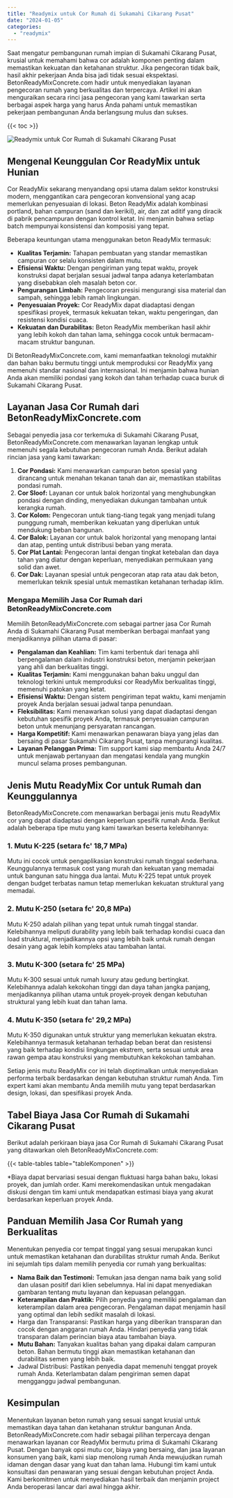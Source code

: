 ```yaml
---
title: "Readymix untuk Cor Rumah di Sukamahi Cikarang Pusat"
date: "2024-01-05"
categories: 
  - "readymix"
---
```


Saat mengatur pembangunan rumah impian di Sukamahi Cikarang Pusat, krusial untuk memahami bahwa cor adalah komponen penting dalam memastikan kekuatan dan ketahanan struktur. Jika pengecoran tidak baik, hasil akhir pekerjaan Anda bisa jadi tidak sesuai ekspektasi. BetonReadyMixConcrete.com hadir untuk menyediakan layanan pengecoran rumah yang berkualitas dan terpercaya. Artikel ini akan menguraikan secara rinci jasa pengecoran yang kami tawarkan serta berbagai aspek harga yang harus Anda pahami untuk memastikan pekerjaan pembangunan Anda berlangsung mulus dan sukses.

{{< toc >}}

![Readymix untuk Cor Rumah di Sukamahi Cikarang Pusat](https://betoncor8.github.io/cor/harga-beton-readymix-concrete%20(17).png)

## Mengenal Keunggulan Cor ReadyMix untuk Hunian

Cor ReadyMix sekarang menyandang opsi utama dalam sektor konstruksi modern, menggantikan cara pengecoran konvensional yang acap memerlukan penyesuaian di lokasi. Beton ReadyMix adalah kombinasi portland, bahan campuran (sand dan kerikil), air, dan zat aditif yang diracik di pabrik pencampuran dengan kontrol ketat. Ini menjamin bahwa setiap batch mempunyai konsistensi dan komposisi yang tepat.

Beberapa keuntungan utama menggunakan beton ReadyMix termasuk:

- **Kualitas Terjamin:** Tahapan pembuatan yang standar memastikan campuran cor selalu konsisten dalam mutu.
- **Efisiensi Waktu:** Dengan pengiriman yang tepat waktu, proyek konstruksi dapat berjalan sesuai jadwal tanpa adanya keterlambatan yang disebabkan oleh masalah beton cor.
- **Pengurangan Limbah:** Pengecoran presisi mengurangi sisa material dan sampah, sehingga lebih ramah lingkungan.
- **Penyesuaian Proyek:** Cor ReadyMix dapat diadaptasi dengan spesifikasi proyek, termasuk kekuatan tekan, waktu pengeringan, dan resistensi kondisi cuaca.
- **Kekuatan dan Durabilitas:** Beton ReadyMix memberikan hasil akhir yang lebih kokoh dan tahan lama, sehingga cocok untuk bermacam-macam struktur bangunan.

Di BetonReadyMixConcrete.com, kami memanfaatkan teknologi mutakhir dan bahan baku bermutu tinggi untuk memproduksi cor ReadyMix yang memenuhi standar nasional dan internasional. Ini menjamin bahwa hunian Anda akan memiliki pondasi yang kokoh dan tahan terhadap cuaca buruk di Sukamahi Cikarang Pusat.

## Layanan Jasa Cor Rumah dari BetonReadyMixConcrete.com

Sebagai penyedia jasa cor terkemuka di Sukamahi Cikarang Pusat, BetonReadyMixConcrete.com menawarkan layanan lengkap untuk memenuhi segala kebutuhan pengecoran rumah Anda. Berikut adalah rincian jasa yang kami tawarkan:

1. **Cor Pondasi:** Kami menawarkan campuran beton spesial yang dirancang untuk menahan tekanan tanah dan air, memastikan stabilitas pondasi rumah.
2. **Cor Sloof:** Layanan cor untuk balok horizontal yang menghubungkan pondasi dengan dinding, menyediakan dukungan tambahan untuk kerangka rumah.
3. **Cor Kolom:** Pengecoran untuk tiang-tiang tegak yang menjadi tulang punggung rumah, memberikan kekuatan yang diperlukan untuk mendukung beban bangunan.
4. **Cor Balok:** Layanan cor untuk balok horizontal yang menopang lantai dan atap, penting untuk distribusi beban yang merata.
5. **Cor Plat Lantai:** Pengecoran lantai dengan tingkat ketebalan dan daya tahan yang diatur dengan keperluan, menyediakan permukaan yang solid dan awet.
6. **Cor Dak:** Layanan spesial untuk pengecoran atap rata atau dak beton, memerlukan teknik spesial untuk memastikan ketahanan terhadap iklim.

### Mengapa Memilih Jasa Cor Rumah dari BetonReadyMixConcrete.com

Memilih BetonReadyMixConcrete.com sebagai partner jasa Cor Rumah Anda di Sukamahi Cikarang Pusat memberikan berbagai manfaat yang menjadikannya pilihan utama di pasar:

- **Pengalaman dan Keahlian:** Tim kami terbentuk dari tenaga ahli berpengalaman dalam industri konstruksi beton, menjamin pekerjaan yang ahli dan berkualitas tinggi.
- **Kualitas Terjamin:** Kami menggunakan bahan baku unggul dan teknologi terkini untuk memproduksi cor ReadyMix berkualitas tinggi, memenuhi patokan yang ketat.
- **Efisiensi Waktu:** Dengan sistem pengiriman tepat waktu, kami menjamin proyek Anda berjalan sesuai jadwal tanpa penundaan.
- **Fleksibilitas:** Kami menawarkan solusi yang dapat diadaptasi dengan kebutuhan spesifik proyek Anda, termasuk penyesuaian campuran beton untuk menunjang persyaratan rancangan.
- **Harga Kompetitif:** Kami menawarkan penawaran biaya yang jelas dan bersaing di pasar Sukamahi Cikarang Pusat, tanpa mengurangi kualitas.
- **Layanan Pelanggan Prima:** Tim support kami siap membantu Anda 24/7 untuk menjawab pertanyaan dan mengatasi kendala yang mungkin muncul selama proses pembangunan.

## Jenis Mutu ReadyMix Cor untuk Rumah dan Keunggulannya

BetonReadyMixConcrete.com menawarkan berbagai jenis mutu ReadyMix cor yang dapat diadaptasi dengan keperluan spesifik rumah Anda. Berikut adalah beberapa tipe mutu yang kami tawarkan beserta kelebihannya:

### 1\. Mutu K-225 (setara fc' 18,7 MPa)

Mutu ini cocok untuk pengaplikasian konstruksi rumah tinggal sederhana. Keunggulannya termasuk cost yang murah dan kekuatan yang memadai untuk bangunan satu hingga dua lantai. Mutu K-225 tepat untuk proyek dengan budget terbatas namun tetap memerlukan kekuatan struktural yang memadai.

### 2\. Mutu K-250 (setara fc' 20,8 MPa)

Mutu K-250 adalah pilihan yang tepat untuk rumah tinggal standar. Kelebihannya meliputi durability yang lebih baik terhadap kondisi cuaca dan load struktural, menjadikannya opsi yang lebih baik untuk rumah dengan desain yang agak lebih kompleks atau tambahan lantai.

### 3\. Mutu K-300 (setara fc' 25 MPa)

Mutu K-300 sesuai untuk rumah luxury atau gedung bertingkat. Kelebihannya adalah kekokohan tinggi dan daya tahan jangka panjang, menjadikannya pilihan utama untuk proyek-proyek dengan kebutuhan struktural yang lebih kuat dan tahan lama.

### 4\. Mutu K-350 (setara fc' 29,2 MPa)

Mutu K-350 digunakan untuk struktur yang memerlukan kekuatan ekstra. Kelebihannya termasuk ketahanan terhadap beban berat dan resistensi yang baik terhadap kondisi lingkungan ekstrem, serta sesuai untuk area rawan gempa atau konstruksi yang membutuhkan kekokohan tambahan.

Setiap jenis mutu ReadyMix cor ini telah dioptimalkan untuk menyediakan performa terbaik berdasarkan dengan kebutuhan struktur rumah Anda. Tim expert kami akan membantu Anda memilih mutu yang tepat berdasarkan design, lokasi, dan spesifikasi proyek Anda.

## Tabel Biaya Jasa Cor Rumah di Sukamahi Cikarang Pusat

Berikut adalah perkiraan biaya jasa Cor Rumah di Sukamahi Cikarang Pusat yang ditawarkan oleh BetonReadyMixConcrete.com:

{{< table-tables table="tableKomponen" >}}

\*Biaya dapat bervariasi sesuai dengan fluktuasi harga bahan baku, lokasi proyek, dan jumlah order. Kami merekomendasikan untuk mengadakan diskusi dengan tim kami untuk mendapatkan estimasi biaya yang akurat berdasarkan keperluan proyek Anda.

## Panduan Memilih Jasa Cor Rumah yang Berkualitas

Menentukan penyedia cor tempat tinggal yang sesuai merupakan kunci untuk memastikan ketahanan dan durabilitas struktur rumah Anda. Berikut ini sejumlah tips dalam memilih penyedia cor rumah yang berkualitas:

- **Nama Baik dan Testimoni:** Temukan jasa dengan nama baik yang solid dan ulasan positif dari klien sebelumnya. Hal ini dapat menyediakan gambaran tentang mutu layanan dan kepuasan pelanggan.
- **Keterampilan dan Praktik:** Pilih penyedia yang memiliki pengalaman dan keterampilan dalam area pengecoran. Pengalaman dapat menjamin hasil yang optimal dan lebih sedikit masalah di lokasi.
- Harga dan Transparansi: Pastikan harga yang diberikan transparan dan cocok dengan anggaran rumah Anda. Hindari penyedia yang tidak transparan dalam perincian biaya atau tambahan biaya.
- **Mutu Bahan:** Tanyakan kualitas bahan yang dipakai dalam campuran beton. Bahan bermutu tinggi akan memastikan ketahanan dan durabilitas semen yang lebih baik.
- Jadwal Distribusi: Pastikan penyedia dapat memenuhi tenggat proyek rumah Anda. Keterlambatan dalam pengiriman semen dapat mengganggu jadwal pembangunan.

## Kesimpulan

Menentukan layanan beton rumah yang sesuai sangat krusial untuk memastikan daya tahan dan ketahanan struktur bangunan Anda. BetonReadyMixConcrete.com hadir sebagai pilihan terpercaya dengan menawarkan layanan cor ReadyMix bermutu prima di Sukamahi Cikarang Pusat. Dengan banyak opsi mutu cor, biaya yang bersaing, dan jasa layanan konsumen yang baik, kami siap menolong rumah Anda mewujudkan rumah idaman dengan dasar yang kuat dan tahan lama. Hubungi tim kami untuk konsultasi dan penawaran yang sesuai dengan kebutuhan project Anda. Kami berkomitmen untuk menyediakan hasil terbaik dan menjamin project Anda beroperasi lancar dari awal hingga akhir.
